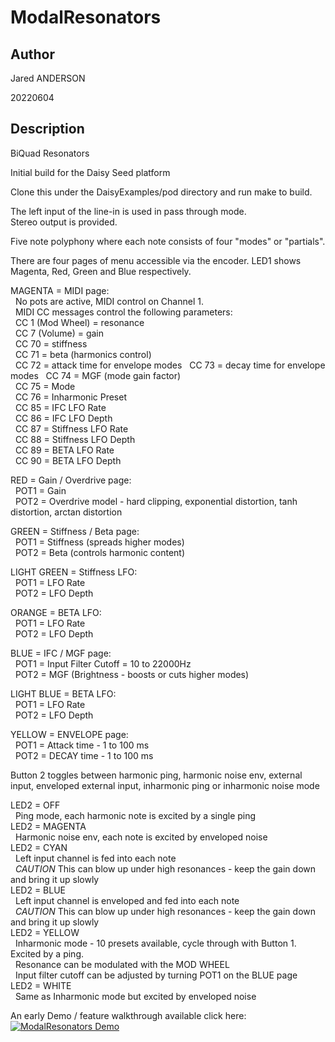 # ModalResonators  

## Author

<!-- Insert Your Name Here -->
Jared ANDERSON

20220604

## Description


BiQuad Resonators  

Initial build for the Daisy Seed platform  

Clone this under the DaisyExamples/pod directory and run make to build.  

The left input of the line-in is used in pass through mode.  
Stereo output is provided.  

Five note polyphony where each note consists of four "modes" or "partials".  

There are four pages of menu accessible via the encoder. LED1 shows Magenta, Red, Green and Blue respectively.

MAGENTA = MIDI page:  
&nbsp;&nbsp;No pots are active, MIDI control on Channel 1.  
&nbsp;&nbsp;MIDI CC messages control the following parameters:  
&nbsp;&nbsp;CC 1 (Mod Wheel) = resonance  
&nbsp;&nbsp;CC 7 (Volume) = gain  
&nbsp;&nbsp;CC 70 = stiffness  
&nbsp;&nbsp;CC 71 = beta (harmonics control)  
&nbsp;&nbsp;CC 72 = attack time for envelope modes
&nbsp;&nbsp;CC 73 = decay time for envelope modes
&nbsp;&nbsp;CC 74 = MGF (mode gain factor)  
&nbsp;&nbsp;CC 75 = Mode  
&nbsp;&nbsp;CC 76 = Inharmonic Preset  
&nbsp;&nbsp;CC 85 = IFC LFO Rate  
&nbsp;&nbsp;CC 86 = IFC LFO Depth  
&nbsp;&nbsp;CC 87 = Stiffness LFO Rate  
&nbsp;&nbsp;CC 88 = Stiffness LFO Depth  
&nbsp;&nbsp;CC 89 = BETA LFO Rate  
&nbsp;&nbsp;CC 90 = BETA LFO Depth  
  
RED = Gain / Overdrive page:  
&nbsp;&nbsp;POT1 = Gain  
&nbsp;&nbsp;POT2 = Overdrive model - hard clipping, exponential distortion, tanh distortion, arctan distortion    
  
GREEN = Stiffness / Beta page:  
&nbsp;&nbsp;POT1 = Stiffness (spreads higher modes)  
&nbsp;&nbsp;POT2 = Beta (controls harmonic content)  
  
LIGHT GREEN = Stiffness LFO:  
&nbsp;&nbsp;POT1 = LFO Rate  
&nbsp;&nbsp;POT2 = LFO Depth  
  
ORANGE = BETA LFO:  
&nbsp;&nbsp;POT1 = LFO Rate  
&nbsp;&nbsp;POT2 = LFO Depth  
  
BLUE = IFC / MGF page:  
&nbsp;&nbsp;POT1 = Input Filter Cutoff = 10 to 22000Hz  
&nbsp;&nbsp;POT2 = MGF (Brightness - boosts or cuts higher modes)

LIGHT BLUE = BETA LFO:  
&nbsp;&nbsp;POT1 = LFO Rate  
&nbsp;&nbsp;POT2 = LFO Depth  

YELLOW = ENVELOPE page:  
&nbsp;&nbsp;POT1 = Attack time - 1 to 100 ms  
&nbsp;&nbsp;POT2 = DECAY time - 1 to 100 ms  
  
Button 2 toggles between harmonic ping, harmonic noise env, external input, enveloped external input, inharmonic ping or inharmonic noise mode  
  
LED2 = OFF  
&nbsp;&nbsp;Ping mode, each harmonic note is excited by a single ping  
LED2 = MAGENTA   
&nbsp;&nbsp;Harmonic noise env, each note is excited by enveloped noise  
LED2 = CYAN  
&nbsp;&nbsp;Left input channel is fed into each note  
&nbsp;&nbsp;*CAUTION* This can blow up under high resonances - keep the gain down and bring it up slowly  
LED2 = BLUE  
&nbsp;&nbsp;Left input channel is enveloped and fed into each note  
&nbsp;&nbsp;*CAUTION* This can blow up under high resonances - keep the gain down and bring it up slowly    
LED2 = YELLOW  
&nbsp;&nbsp;Inharmonic mode - 10 presets available, cycle through with Button 1. Excited by a ping.  
&nbsp;&nbsp;Resonance can be modulated with the MOD WHEEL  
&nbsp;&nbsp;Input filter cutoff can be adjusted by turning POT1 on the BLUE page  
LED2 = WHITE  
&nbsp;&nbsp;Same as Inharmonic mode but excited by enveloped noise   
  
  
An early Demo / feature walkthrough available click here:  
[![ModalResonators Demo](https://img.youtube.com/vi/S-_UZKW8978/0.jpg)](https://www.youtube.com/watch?v=S-_UZKW8978 "ModalResonators Demo")



